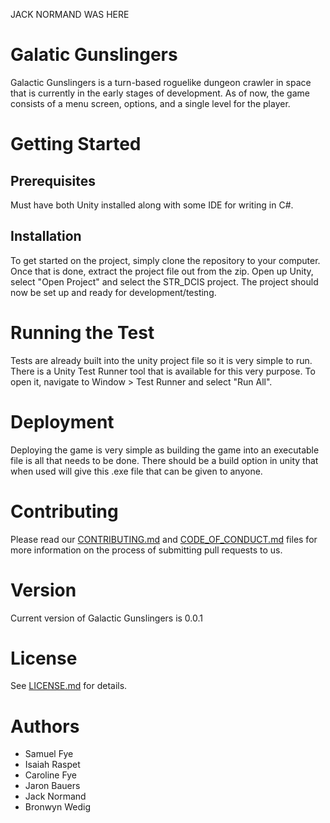 JACK NORMAND WAS HERE


# Galatic Gunslingers
Galactic Gunslingers is a turn-based roguelike dungeon crawler in space that is currently in the early stages of development. As of now, the game consists of a menu screen, options, and a single level for the player. 

# Getting Started
## Prerequisites
Must have both Unity installed along with some IDE for writing in C#.

## Installation
To get started on the project, simply clone the repository to your computer. Once that is done, extract the project file out from the zip. Open up Unity, select "Open Project" and select the STR_DCIS project. The project should now be set up and ready for development/testing. 

# Running the Test
Tests are already built into the unity project file so it is very simple to run. There is a Unity Test Runner tool that is available for this very purpose. To open it, navigate to Window > Test Runner and select "Run All". 

# Deployment
Deploying the game is very simple as building the game into an executable file is all that needs to be done. There should be a build option in unity that when used will give this .exe file that can be given to anyone. 

# Contributing
Please read our [CONTRIBUTING.md](CONTRIBUTING.md) and [CODE_OF_CONDUCT.md](CODE_OF_CONDUCT.md) files for more information on the process of submitting pull requests to us. 

# Version
Current version of Galactic Gunslingers is 0.0.1

# License
See [LICENSE.md](LICENSE.md) for details.

# Authors
* Samuel Fye
* Isaiah Raspet
* Caroline Fye
* Jaron Bauers
* Jack Normand
* Bronwyn Wedig
